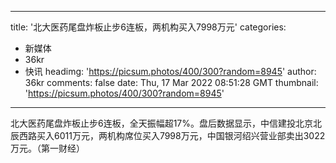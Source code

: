 
---
title: '北大医药尾盘炸板止步6连板，两机构买入7998万元'
categories: 
 - 新媒体
 - 36kr
 - 快讯
headimg: 'https://picsum.photos/400/300?random=8945'
author: 36kr
comments: false
date: Thu, 17 Mar 2022 08:51:28 GMT
thumbnail: 'https://picsum.photos/400/300?random=8945'
---

<div>   
北大医药尾盘炸板止步6连板，全天振幅超17%。盘后数据显示，中信建投北京北辰西路买入6011万元，两机构席位买入7998万元，中国银河绍兴营业部卖出3022万元。（第一财经）  
</div>
            